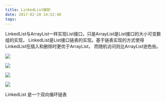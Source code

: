 ```yaml
---
title: LinkedList解析
date: 2017-02-28 14:52:48
tags:
---
```

LinkedList与ArrayList一样实现List接口，只是ArrayList是List接口的大小可变数组的实现，
LinkedList是List接口链表的实现。基于链表实现的方式使得LinkedList在插入和删除时更优于ArrayList，
而随机访问则比ArrayList逊色些。

![](../../../../../images/linkedlist/singleLink.jpg)

![](../../../../../images/linkedlist/singleLoopLink.jpg)

![](../../../../../images/linkedlist/doubleLink.jpg)

![](../../../../../images/linkedlist/doubleLoopLink.jpg)

LinkedList 是一个双向循环链表